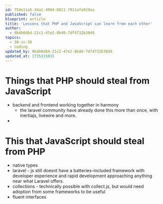 ```yaml
---
id: 754e11a5-34a1-4984-b811-7911afa919aa
published: false
blueprint: article
title: 'Lessons that PHP and JavaScript can learn from each other'
author:
  - 9bdb0db4-21c2-47e2-8b40-7df4732b3849
topics:
  - 30-in-30
  - coding
updated_by: 9bdb0db4-21c2-47e2-8b40-7df4732b3849
updated_at: 1735315031
---
```

# Things that PHP should steal from JavaScript
- backend and frontend working together in harmony
	- the laravel community have already done this more than once, with inertiajs, livewire and more.
- 

# This that JavaScript should steal from PHP
- native types
- laravel - js still doesnt have a batteries-included framework with developer experience and rapid development approaching anything near what Laravel offers.
- collections - technically possible with collect.js, but would need adoption from some frameworks to be useful
- fluent interfaces